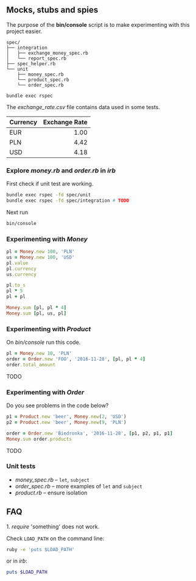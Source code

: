 ## Mocks, stubs and spies

The purpose of the __bin/console__  script is to make experimenting
with this project easier.

```
spec/
├── integration
│   ├── exchange_money_spec.rb
│   └── report_spec.rb
├── spec_helper.rb
└── unit
    ├── money_spec.rb
    └── product_spec.rb
    └── order_spec.rb

bundle exec rspec
```

The _exchange_rate.csv_ file contains data used in some tests.

| Currency | Exchange Rate |
| -------- | -------------:|
| EUR      | 1.00          |
| PLN      | 4.42          |
| USD      | 4.18          |


### Explore _money.rb_ and _order.rb_ in _irb_

First check if unit test are working.
```sh
bundle exec rspec -fd spec/unit
bundle exec rspec -fd spec/integration # TODO
```

Next run
```sh
bin/console
```

### Experimenting with _Money_

```ruby
pl = Money.new 100, 'PLN'
us = Money.new 100, 'USD'
pl.value
pl.currency
us.currency

pl.to_s
pl * 5
pl + pl

Money.sum [pl, pl * 4]
Money.sum [pl, us, pl]
```


### Experimenting with _Product_

On _bin/console_ run this code.

```ruby
pl = Money.new 10, 'PLN'
order = Order.new 'FOO', '2016-11-28', [pl, pl * 4]
order.total_amount
```

TODO


### Experimenting with _Order_

Do you see problems in the code below?

```ruby
p1 = Product.new 'beer', Money.new(2, 'USD')
p2 = Product.new 'beer', Money.new(9, 'PLN')

order = Order.new 'Biedronka', '2016-11-28', [p1, p2, p1, p1]
Money.sum order.products
```

TODO



### Unit tests

* _money_spec.rb_ – `let`, `subject`
* _order_spec.rb_ – more examples of `let` and `subject`
* _product.rb_ – ensure isolation




## FAQ

1\. _require_ 'something' does not work.

Check `LOAD_PATH` on the command line:
```sh
ruby -e 'puts $LOAD_PATH'
```
or in _irb_:
```ruby
puts $LOAD_PATH
```
